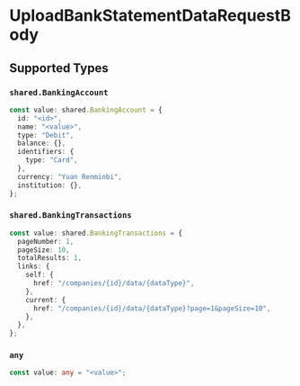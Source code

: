 # UploadBankStatementDataRequestBody


## Supported Types

### `shared.BankingAccount`

```typescript
const value: shared.BankingAccount = {
  id: "<id>",
  name: "<value>",
  type: "Debit",
  balance: {},
  identifiers: {
    type: "Card",
  },
  currency: "Yuan Renminbi",
  institution: {},
};
```

### `shared.BankingTransactions`

```typescript
const value: shared.BankingTransactions = {
  pageNumber: 1,
  pageSize: 10,
  totalResults: 1,
  links: {
    self: {
      href: "/companies/{id}/data/{dataType}",
    },
    current: {
      href: "/companies/{id}/data/{dataType}?page=1&pageSize=10",
    },
  },
};
```

### `any`

```typescript
const value: any = "<value>";
```

